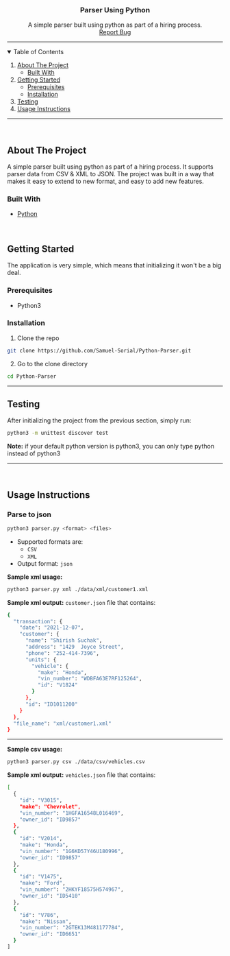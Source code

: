 <!--
*** Thanks for checking out the Best-README-Template. If you have a suggestion
*** that would make this better, please fork the repo and create a pull request
*** or simply open an issue with the tag "enhancement".
*** Thanks again! Now go create something AMAZING! :D
-->

<!-- PROJECT SHIELDS -->
<!--
*** I'm using markdown "reference style" links for readability.
*** Reference links are enclosed in brackets [ ] instead of parentheses ( ).
*** See the bottom of this document for the declaration of the reference variables
*** for contributors-url, forks-url, etc. This is an optional, concise syntax you may use.
*** https://www.markdownguide.org/basic-syntax/#reference-style-links
-->

<!-- PROJECT LOGO -->
<br />
<p align="center">

  <h3 align="center">Parser Using Python</h3>

  <p align="center">
    A simple parser built using python as part of a hiring process.
    <br />
    <a href="https://github.com/Samuel-Sorial/Python-Parser/issues">Report Bug</a>
    
  </p>
</p>

---

<!-- TABLE OF CONTENTS -->
<details open="open">
  <summary>Table of Contents</summary>
  <ol>
    <li>
      <a href="#about-the-project">About The Project</a>
      <ul>
        <li><a href="#built-with">Built With</a></li>
      </ul>
    </li>
    <li>
      <a href="#getting-started">Getting Started</a>
      <ul>
        <li><a href="#prerequisites">Prerequisites</a></li>
        <li><a href="#installation">Installation</a></li>
      </ul>
    </li>
    <li><a href="#testing">Testing</a></li>
    <li><a href="#usage-instructions">Usage Instructions</a></li>
  </ol>
</details>

---

<!-- ABOUT THE PROJECT -->
<br />

## About The Project

A simple parser built using python as part of a hiring process. It supports parser data from CSV & XML to JSON. The project was built in a way that makes it easy to extend to new format, and easy to add new features.

### Built With

- [Python](https://www.python.org/)

<!-- GETTING STARTED -->

<br />

## Getting Started

The application is very simple, which means that initializing it won't be a big deal.

### Prerequisites

- Python3

### Installation

1. Clone the repo

```sh
git clone https://github.com/Samuel-Sorial/Python-Parser.git
```

2. Go to the clone directory

```sh
cd Python-Parser
```

   <!-- Testing -->

---

## Testing

After initializing the project from the previous section, simply run:

```sh
python3 -m unittest discover test
```

**Note:** if your default python version is python3, you can only type python instead of python3

---

<br />

<!-- DOCUMENTATION -->

## Usage Instructions

### Parse to json

```sh
python3 parser.py <format> <files>
```

- Supported formats are:
  - `CSV`
  - `XML`
- Output format: `json`

**Sample xml usage:**

```sh
python3 parser.py xml ./data/xml/customer1.xml
```

**Sample xml output:** `customer.json` file that contains:

```sh
{
  "transaction": {
    "date": "2021-12-07",
    "customer": {
      "name": "Shirish Suchak",
      "address": "1429  Joyce Street",
      "phone": "252-414-7396",
      "units": {
        "vehicle": {
          "make": "Honda",
          "vin_number": "WDBFA63E7RF125264",
          "id": "V1824"
        }
      },
      "id": "ID1011200"
    }
  },
  "file_name": "xml/customer1.xml"
}
```

---

**Sample csv usage:**

```sh
python3 parser.py csv ./data/csv/vehicles.csv
```

**Sample xml output:** `vehicles.json` file that contains:

```sh
[
  {
    "id": "V3015",
    "make": "Chevrolet",
    "vin_number": "1HGFA16548L016469",
    "owner_id": "ID9857"
  },
  {
    "id": "V2014",
    "make": "Honda",
    "vin_number": "1G6KD57Y46U180996",
    "owner_id": "ID9857"
  },
  {
    "id": "V1475",
    "make": "Ford",
    "vin_number": "2HKYF18575H574967",
    "owner_id": "ID5410"
  },
  {
    "id": "V786",
    "make": "Nissan",
    "vin_number": "2GTEK13M481177784",
    "owner_id": "ID6651"
  }
]
```
